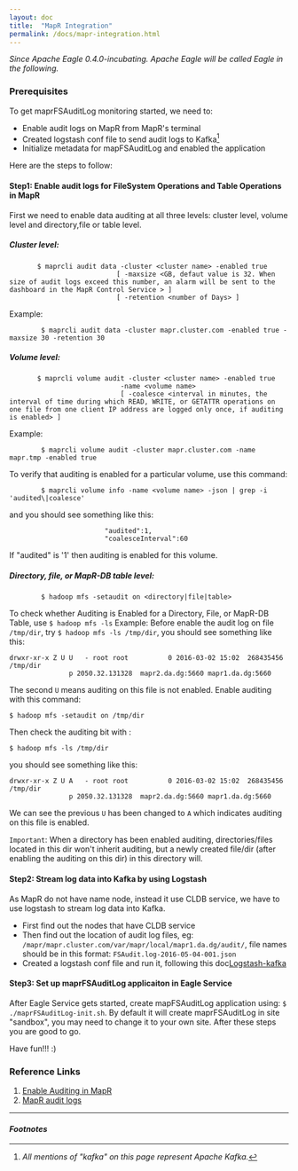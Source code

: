 ```yaml
---
layout: doc
title:  "MapR Integration"
permalink: /docs/mapr-integration.html
---
```


*Since Apache Eagle 0.4.0-incubating. Apache Eagle will be called Eagle in the following.*

### Prerequisites

To get maprFSAuditLog monitoring started, we need to:

* Enable audit logs on MapR from MapR's terminal
* Created logstash conf file to send audit logs to Kafka[^KAFKA]
* Initialize metadata for mapFSAuditLog and enabled the application

Here are the steps to follow:   

#### Step1: Enable audit logs for FileSystem Operations and Table Operations in MapR
First we need to enable data auditing at all three levels: cluster level, volume level and directory,file or table level. 
##### Cluster level: 

~~~      
       $ maprcli audit data -cluster <cluster name> -enabled true 
                           [ -maxsize <GB, defaut value is 32. When size of audit logs exceed this number, an alarm will be sent to the dashboard in the MapR Control Service > ]
                           [ -retention <number of Days> ]
~~~
Example:

~~~
        $ maprcli audit data -cluster mapr.cluster.com -enabled true -maxsize 30 -retention 30
~~~



##### Volume level:

~~~      
       $ maprcli volume audit -cluster <cluster name> -enabled true 
                            -name <volume name>
                            [ -coalesce <interval in minutes, the interval of time during which READ, WRITE, or GETATTR operations on one file from one client IP address are logged only once, if auditing is enabled> ]
~~~

Example:

~~~
        $ maprcli volume audit -cluster mapr.cluster.com -name mapr.tmp -enabled true
~~~

To verify that auditing is enabled for a particular volume, use this command:

~~~
        $ maprcli volume info -name <volume name> -json | grep -i 'audited\|coalesce'
~~~
and you should see something like this:

~~~
                        "audited":1,
                        "coalesceInterval":60
~~~
If "audited" is '1' then auditing is enabled for this volume.



##### Directory, file, or MapR-DB table level:

~~~
        $ hadoop mfs -setaudit on <directory|file|table>
~~~

To check whether Auditing is Enabled for a Directory, File, or MapR-DB Table, use ``$ hadoop mfs -ls``
Example:
Before enable the audit log on file ``/tmp/dir``, try ``$ hadoop mfs -ls /tmp/dir``, you should see something like this:

~~~
drwxr-xr-x Z U U   - root root          0 2016-03-02 15:02  268435456 /tmp/dir
               p 2050.32.131328  mapr2.da.dg:5660 mapr1.da.dg:5660
~~~

The second ``U`` means auditing on this file is not enabled. 
Enable auditing with this command: 

~~~
$ hadoop mfs -setaudit on /tmp/dir
~~~

Then check the auditing bit with : 

~~~
$ hadoop mfs -ls /tmp/dir
~~~

you should see something like this:

~~~
drwxr-xr-x Z U A   - root root          0 2016-03-02 15:02  268435456 /tmp/dir
               p 2050.32.131328  mapr2.da.dg:5660 mapr1.da.dg:5660
~~~

We can see the previous ``U`` has been changed to ``A`` which indicates auditing on this file is enabled.
  
``Important``:
When a directory has been enabled auditing,  directories/files located in this dir won't inherit auditing, but a newly created file/dir (after enabling the auditing on this dir) in this directory will.



#### Step2: Stream log data into Kafka by using Logstash
As MapR do not have name node, instead it use CLDB service, we have to use logstash to stream log data into Kafka.
- First find out the nodes that have CLDB service
- Then find out the location of audit log files, eg: ``/mapr/mapr.cluster.com/var/mapr/local/mapr1.da.dg/audit/``, file names should be in this format: ``FSAudit.log-2016-05-04-001.json`` 
- Created a logstash conf file and run it, following this doc[Logstash-kafka](https://github.com/apache/eagle/blob/master/eagle-assembly/src/main/docs/logstash-kafka-conf.md)


#### Step3: Set up maprFSAuditLog applicaiton in Eagle Service
After Eagle Service gets started, create mapFSAuditLog application using:  ``$ ./maprFSAuditLog-init.sh``. By default it will create maprFSAuditLog in site "sandbox", you may need to change it to your own site.
After these steps you are good to go.

Have fun!!! :)

### Reference Links
1. [Enable Auditing in MapR](http://doc.mapr.com/display/MapR/Enabling+Auditing)
2. [MapR audit logs](http://doc.mapr.com/display/MapR/Audit+Logs+for+Filesystem+Operations+and+Table+Operations)



---

#### *Footnotes*

[^KAFKA]:*All mentions of "kafka" on this page represent Apache Kafka.*

